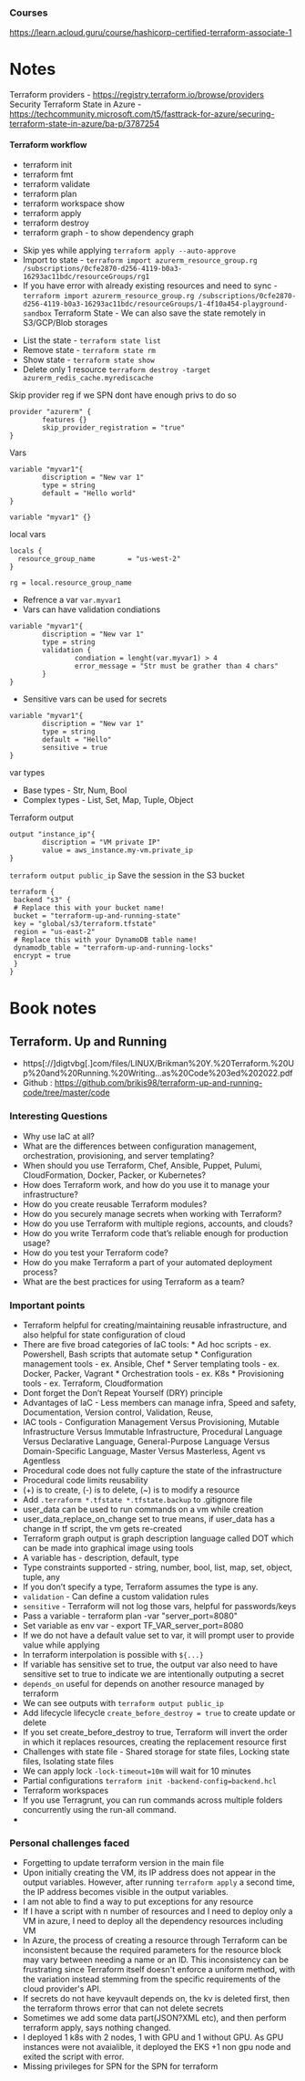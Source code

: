 ### Courses
https://learn.acloud.guru/course/hashicorp-certified-terraform-associate-1

# Notes
Terraform providers - https://registry.terraform.io/browse/providers
Security Terraform State in Azure - https://techcommunity.microsoft.com/t5/fasttrack-for-azure/securing-terraform-state-in-azure/ba-p/3787254

#### Terraform workflow
- terraform init
- terraform fmt
- terraform validate
- terraform plan
- terraform workspace show
- terraform apply
- terraform destroy
- terraform graph - to show dependency graph
* Skip yes while applying `terraform apply --auto-approve`
* Import to state - ```terraform import azurerm_resource_group.rg /subscriptions/0cfe2870-d256-4119-b0a3-16293ac11bdc/resourceGroups/rg1```
* If you have error with already existing resources and need to sync - ```terraform import azurerm_resource_group.rg /subscriptions/0cfe2870-d256-4119-b0a3-16293ac11bdc/resourceGroups/1-4f10a454-playground-sandbox```
Terraform State - We can also save the state remotely in S3/GCP/Blob storages
- List the state -  ```terraform state list```
- Remove state - ```terraform state rm```
- Show state - ```terraform state show```
- Delete only 1 resource ```terraform destroy -target azurerm_redis_cache.myrediscache```

Skip provider reg if we SPN dont have enough privs to do so
```
provider "azurerm" {
        features {}
        skip_provider_registration = "true"
}
```
Vars
```
variable "myvar1"{
        discription = "New var 1"
        type = string
        default = "Hello world"
}
```
```
variable "myvar1" {}
```
local vars 
```
locals {
  resource_group_name        = "us-west-2"
}

rg = local.resource_group_name
```
* Refrence a var `var.myvar1`
* Vars can have validation condiations

```
variable "myvar1"{
        discription = "New var 1"
        type = string
        validation {
                condiation = lenght(var.myvar1) > 4
                error_message = "Str must be grather than 4 chars"
        }
}
```
* Sensitive vars can be used for secrets
```
variable "myvar1"{
        discription = "New var 1"
        type = string
        default = "Hello"
        sensitive = true
}
```

var types
- Base types - Str, Num, Bool
- Complex types - List, Set, Map, Tuple, Object

Terraform output
```
output "instance_ip"{
        discription = "VM private IP"
        value = aws_instance.my-vm.private_ip
}
```
```terraform output public_ip```
Save the session in the S3 bucket
```
terraform {
 backend "s3" {
 # Replace this with your bucket name!
 bucket = "terraform-up-and-running-state"
 key = "global/s3/terraform.tfstate"
 region = "us-east-2"
 # Replace this with your DynamoDB table name!
 dynamodb_table = "terraform-up-and-running-locks"
 encrypt = true
 }
}
```
# Book notes
## Terraform. Up and Running 
- https[://]digtvbg[.]com/files/LINUX/Brikman%20Y.%20Terraform.%20Up%20and%20Running.%20Writing...as%20Code%203ed%202022.pdf
- Github : https://github.com/brikis98/terraform-up-and-running-code/tree/master/code
### Interesting Questions
- Why use IaC at all?
- What are the differences between configuration management, orchestration, provisioning, and server templating?
- When should you use Terraform, Chef, Ansible, Puppet, Pulumi, CloudFormation, Docker, Packer, or Kubernetes?
- How does Terraform work, and how do you use it to manage your infrastructure?
- How do you create reusable Terraform modules?
- How do you securely manage secrets when working with Terraform?
- How do you use Terraform with multiple regions, accounts, and clouds?
- How do you write Terraform code that’s reliable enough for production usage?
- How do you test your Terraform code?
- How do you make Terraform a part of your automated deployment process?
- What are the best practices for using Terraform as a team?

### Important points
- Terraform helpful for creating/maintaining reusable infrastructure, and also helpful for state configuration of cloud
- There are five broad categories of IaC tools:
        * Ad hoc scripts - ex. Powershell, Bash scripts that automate setup
        * Configuration management tools - ex. Ansible, Chef
        * Server templating tools - ex. Docker, Packer, Vagrant
        * Orchestration tools - ex. K8s 
        * Provisioning tools - ex. Terraform, Cloudformation
- Dont forget the Don’t Repeat Yourself (DRY) principle
- Advantages of IaC - Less members can manage infra, Speed and safety, Documentation, Version control, Validation, Reuse,
- IAC tools - Configuration Management Versus Provisioning, Mutable Infrastructure Versus Immutable Infrastructure, Procedural Language Versus Declarative Language, General-Purpose Language Versus Domain-Specific Language, Master Versus Masterless, Agent vs Agentless
- Procedural code does not fully capture the state of the infrastructure
- Procedural code limits reusability
- (+) is to create, (-) is to delete, (~) is to modify a resource
- Add ```.terraform *.tfstate *.tfstate.backup``` to .gitignore file
- user_data can be used to run commands on a vm while creation
- user_data_replace_on_change set to true means, if user_data has a change in tf script, the vm gets re-created
- Terraform graph output is graph description language called DOT which can be made into graphical image using tools
- A variable has - description, default, type
- Type constraints supported - string, number, bool, list, map, set, object, tuple, any
- If you don’t specify a type, Terraform assumes the type is any.
- ```validation``` - Can define a custom validation rules
- ```sensitive``` - Terraform will not log those vars, helpful for passwords/keys
- Pass a variable                -         terraform plan -var "server_port=8080"
- Set variable as env var        -         export TF_VAR_server_port=8080
- If we do not have a default value set to var, it will prompt user to provide value while applying
- In terraform interpolation is possible with ```${...}```
- If variable has sensitive set to true, the output var also need to have sensitive set to true to indicate we are intentionally outputing a secret
- ```depends_on``` useful for depends on another resource managed by terraform
- We can see outputs with ```terraform output public_ip```
- Add lifecycle lifecycle ```create_before_destroy = true``` to create update or delete
- If you set create_before_destroy to true, Terraform will invert the order in which it replaces resources, creating the replacement resource first
- Challenges with state file - Shared storage for state files, Locking state files, Isolating state files
- We can apply lock ```-lock-timeout=10m``` will wait for 10 minutes
- Partial configurations ```terraform init -backend-config=backend.hcl```
- Terraform workspaces
- If you use Terragrunt, you can run commands across multiple folders concurrently using the run-all command.
-  
### Personal challenges faced
- Forgetting to update terraform version in the main file
- Upon initially creating the VM, its IP address does not appear in the output variables. However, after running `terraform apply` a second time, the IP address becomes visible in the output variables.
- I am not able to find a way to put exceptions for any resource
- If I have a script with n number of resources and I need to deploy only a VM in azure, I need to deploy all the dependency resources including VM
- In Azure, the process of creating a resource through Terraform can be inconsistent because the required parameters for the resource block may vary between needing a name or an ID. This inconsistency can be frustrating since Terraform itself doesn't enforce a uniform method, with the variation instead stemming from the specific requirements of the cloud provider's API.
- If secrets do not have keyvault depends on, the kv is deleted first, then the terraform throws error that can not delete secrets 
- Sometimes we add some data part(JSON?XML etc), and then perform terraform apply, says nothing changed.
- I deployed 1 k8s with 2 nodes, 1 with GPU and 1 without GPU. As GPU instances were not avaialible, it deployed the EKS +1 non gpu node and exited the script with error.
- Missing privileges for SPN for the SPN for terraform
